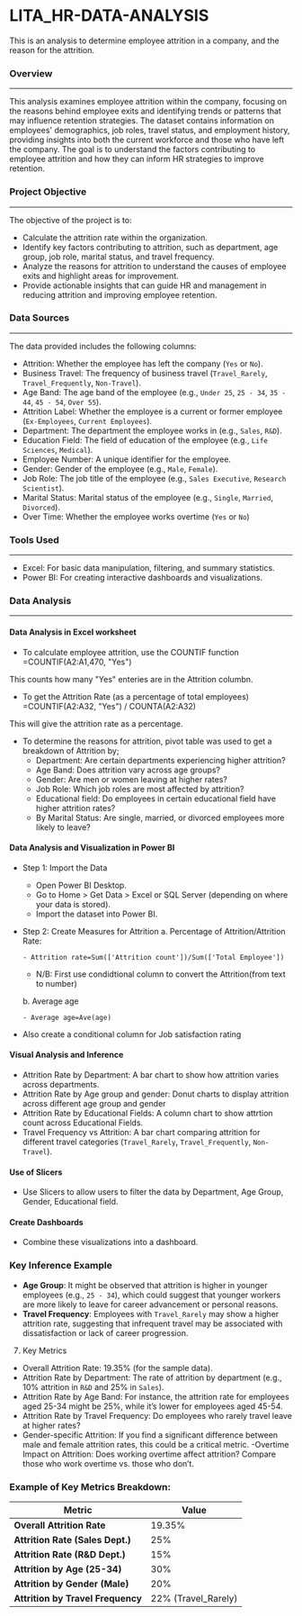 # LITA_HR-DATA-ANALYSIS
This is an analysis to determine  employee attrition in a company, and the reason for the attrition.

### Overview
----
This analysis examines employee attrition within the company, focusing on the reasons behind employee exits and identifying trends or patterns that may influence retention strategies. The dataset contains information on employees' demographics, job roles, travel status, and employment history, providing insights into both the current workforce and those who have left the company. The goal is to understand the factors contributing to employee attrition and how they can inform HR strategies to improve retention.


### Project Objective
----
The objective of the project is to:
 - Calculate the attrition rate within the organization.
 - Identify key factors contributing to attrition, such as department, age group, job role, marital status, and travel frequency.
 - Analyze the reasons for attrition to understand the causes of employee exits and highlight areas for improvement.
 - Provide actionable insights that can guide HR and management in reducing attrition and improving employee retention.

### Data Sources
----
The data provided includes the following columns:
  - Attrition: Whether the employee has left the company (`Yes` or `No`).
  - Business Travel: The frequency of business travel (`Travel_Rarely`, `Travel_Frequently`, `Non-Travel`).
  - Age Band: The age band of the employee (e.g., `Under 25`, `25 - 34`, `35 - 44`, `45 - 54`, `Over 55`).
  - Attrition Label: Whether the employee is a current or former employee (`Ex-Employees`, `Current Employees`).
 -  Department: The department the employee works in (e.g., `Sales`, `R&D`).
 -  Education Field: The field of education of the employee (e.g., `Life Sciences`, `Medical`).
 -  Employee Number: A unique identifier for the employee.
 -  Gender: Gender of the employee (e.g., `Male`, `Female`).
 -  Job Role: The job title of the employee (e.g., `Sales Executive`, `Research Scientist`).
 -  Marital Status: Marital status of the employee (e.g., `Single`, `Married`, `Divorced`).
 -  Over Time: Whether the employee works overtime (`Yes` or `No`)

### Tools Used
----
  - Excel: For basic data manipulation, filtering, and summary statistics.
  -  Power BI: For creating interactive dashboards and visualizations.
    
    

### Data Analysis
----
#### Data Analysis in Excel worksheet
   
   - To calculate employee attrition, use the COUNTIF function
      =COUNTIF(A2:A1,470, "Yes")

   This counts how many "Yes" enteries are in the Attrition columbn.
  
   - To get the	Attrition Rate (as a percentage of total employees)
   =COUNTIF(A2:A32, "Yes") / COUNTA(A2:A32)

 This will give the attrition rate as a percentage.

 - To determine the reasons for attrition, pivot table was used to get a breakdown of Attrition by;
   -  Department: Are certain departments experiencing higher attrition?
   -  Age Band: Does attrition vary across age groups?
   -  Gender: Are men or women leaving at higher rates?
   -  Job Role: Which job roles are most affected by attrition?
   -  Educational field: Do employees in certain educational field have higher attrition rates?
   -  By Marital Status: Are single, married, or divorced employees more likely to leave?

  ####  Data Analysis and Visualization in Power BI
   -  Step 1: Import the Data
      -  Open Power BI Desktop.
      -  Go to Home > Get Data > Excel or SQL Server (depending on where your data is stored).
       - 	Import the dataset into Power BI.

   -  Step 2: Create Measures for Attrition
       a. Percentage of Attrition/Attrition Rate:
      
          - Attrition rate=Sum(['Attrition count'])/Sum(['Total Employee'])
      
         -  N/B: First use condidtional column to convert the Attrition(from text to number)
           
        b. Average age
      
          - Average age=Ave(age)

   - Also create a conditional column for Job satisfaction rating

#### Visual Analysis and Inference
 - Attrition Rate by Department: A bar chart to show how attrition varies across departments.
 - Attrition Rate by Age group and gender: Donut charts to display attrition across different age group and gender
 - Attrition Rate by Educational Fields: A column chart to show attrtion count across Educational Fields.
 - Travel Frequency vs Attrition: A bar chart comparing attrition for different travel categories (`Travel_Rarely`, `Travel_Frequently`, `Non-Travel`).

#### Use of Slicers
  - Use Slicers to allow users to filter the data by Department, Age Group, Gender, Educational field.

#### Create Dashboards
  -	Combine these visualizations into a dashboard.

### Key Inference Example
- **Age Group**: It might be observed that attrition is higher in younger employees (e.g., `25 - 34`), which could suggest that younger workers are more likely to leave for career advancement or personal reasons.
- **Travel Frequency**: Employees with `Travel_Rarely` may show a higher attrition rate, suggesting that infrequent travel may be associated with dissatisfaction or lack of career progression.


7. Key Metrics

- Overall Attrition Rate: 19.35% (for the sample data).
- Attrition Rate by Department: The rate of attrition by department (e.g., 10% attrition in `R&D` and 25% in `Sales`).
- Attrition Rate by Age Band: For instance, the attrition rate for employees aged 25-34 might be 25%, while it’s lower for employees aged 45-54.
- Attrition Rate by Travel Frequency: Do employees who rarely travel leave at higher rates?
- Gender-specific Attrition: If you find a significant difference between male and female attrition rates, this could be a critical metric.
-Overtime Impact on Attrition: Does working overtime affect attrition? Compare those who work overtime vs. those who don’t.


### Example of Key Metrics Breakdown:

| Metric                        | Value |
|-------------------------------|-------|
| **Overall Attrition Rate**     | 19.35%|
| **Attrition Rate (Sales Dept.)**| 25%   |
| **Attrition Rate (R&D Dept.)** | 15%   |
| **Attrition by Age (25-34)**   | 30%   |
| **Attrition by Gender (Male)** | 20%   |
| **Attrition by Travel Frequency**| 22% (Travel_Rarely) |
